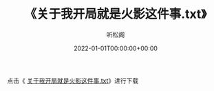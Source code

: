 ﻿---
title:  《关于我开局就是火影这件事.txt》
date:   2022-01-01T00:00:00+00:00
author: 听松阁
layout: post
permalink: /关于我开局就是火影这件事/
categories: 小说
tags: [小说]
---

点击《 [关于我开局就是火影这件事.txt](http://img.660000.xyz/bookstukust/book/bntxt/10/关于我开局就是火影这件事.txt)》进行下载